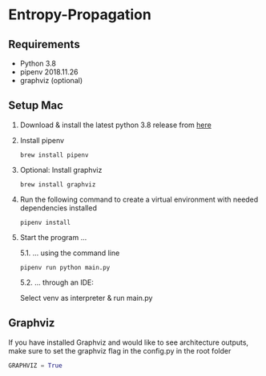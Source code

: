 # Entropy-Propagation

## Requirements
- Python 3.8
- pipenv 2018.11.26
- graphviz (optional)

## Setup Mac
1. Download & install the latest python 3.8 release from [here](https://www.python.org/downloads/mac-osx/) 

2. Install pipenv
    ```
    brew install pipenv
    ```

3. Optional: Install graphviz
    ```
    brew install graphviz
    ```

4. Run the following command to create a virtual environment with needed dependencies installed
    ```
    pipenv install
    ```
5. Start the program ...

    5.1. ... using the command line

    ```
    pipenv run python main.py
    ```

    5.2. ... through an IDE:

    Select venv as interpreter & run main.py


## Graphviz
If you have installed Graphviz and would like to see architecture outputs,
make sure to set the graphviz flag in the config.py in the root folder
```python
GRAPHVIZ = True
```
        
        